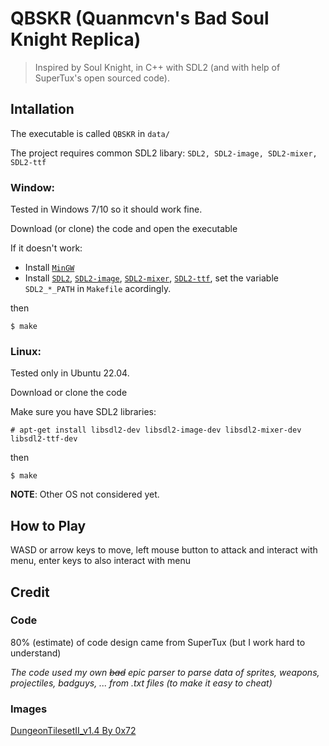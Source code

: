 # QBSKR (Quanmcvn's Bad Soul Knight Replica)
> Inspired by Soul Knight, in C++ with SDL2 (and with help of SuperTux's open sourced code).

## Intallation
The executable is called `QBSKR` in `data/`

The project requires common SDL2 libary: `SDL2, SDL2-image, SDL2-mixer, SDL2-ttf`

### Window:
Tested in Windows 7/10 so it should work fine.

Download (or clone) the code and open the executable

If it doesn't work:

- Install [`MinGW`](https://nuwen.net/mingw.html)
- Install [`SDL2`](https://github.com/libsdl-org/SDL/releases),
[`SDL2-image`](https://github.com/libsdl-org/SDL_image/releases),
[`SDL2-mixer`](https://github.com/libsdl-org/SDL_mixer/releases),
[`SDL2-ttf`](https://github.com/libsdl-org/SDL_ttf/releases),
set the variable `SDL2_*_PATH` in `Makefile` acordingly.

then
```
$ make
```

### Linux:

Tested only in Ubuntu 22.04.

Download or clone the code

Make sure you have SDL2 libraries:

```
# apt-get install libsdl2-dev libsdl2-image-dev libsdl2-mixer-dev libsdl2-ttf-dev
```

then

```console
$ make
```

**NOTE**: Other OS not considered yet.

## How to Play
WASD or arrow keys to move, left mouse button to attack and interact with menu, enter keys to also interact with menu

## Credit

### Code
80% (estimate) of code design came from SuperTux (but I work hard to understand)

*The code used my own ~~bad~~ epic parser to parse data of sprites, weapons, projectiles, badguys, ... from .txt files (to make it easy to cheat)*

### Images
[DungeonTilesetII_v1.4 By 0x72](https://0x72.itch.io/dungeontileset-ii)
